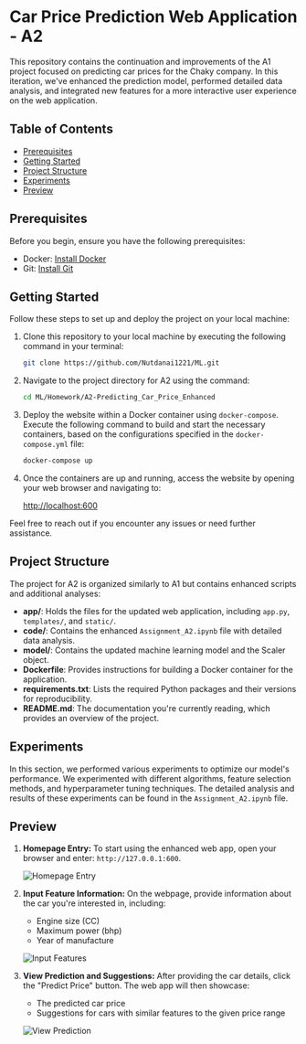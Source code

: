 
# Car Price Prediction Web Application - A2

This repository contains the continuation and improvements of the A1 project focused on predicting car prices for the Chaky company. In this iteration, we've enhanced the prediction model, performed detailed data analysis, and integrated new features for a more interactive user experience on the web application.

## Table of Contents

- [Prerequisites](#prerequisites)
- [Getting Started](#getting-started)
- [Project Structure](#project-structure)
- [Experiments](#experiments)
- [Preview](#preview)

## Prerequisites

Before you begin, ensure you have the following prerequisites:

- Docker: [Install Docker](https://docs.docker.com/get-docker/)
- Git: [Install Git](https://git-scm.com/book/en/v2/Getting-Started-Installing-Git)

## Getting Started

Follow these steps to set up and deploy the project on your local machine:

1. Clone this repository to your local machine by executing the following command in your terminal:

    ```bash
    git clone https://github.com/Nutdanai1221/ML.git
    ```

2. Navigate to the project directory for A2 using the command:

    ```bash
    cd ML/Homework/A2-Predicting_Car_Price_Enhanced
    ```

3. Deploy the website within a Docker container using `docker-compose`. Execute the following command to build and start the necessary containers, based on the configurations specified in the `docker-compose.yml` file:

    ```bash
    docker-compose up
    ```

4. Once the containers are up and running, access the website by opening your web browser and navigating to:

    [http://localhost:600](http://localhost:600)

Feel free to reach out if you encounter any issues or need further assistance.

## Project Structure

The project for A2 is organized similarly to A1 but contains enhanced scripts and additional analyses:

- **app/**: Holds the files for the updated web application, including `app.py`, `templates/`, and `static/`.
- **code/**: Contains the enhanced `Assignment_A2.ipynb` file with detailed data analysis.
- **model/**: Contains the updated machine learning model and the Scaler object.
- **Dockerfile**: Provides instructions for building a Docker container for the application.
- **requirements.txt**: Lists the required Python packages and their versions for reproducibility.
- **README.md**: The documentation you're currently reading, which provides an overview of the project.

## Experiments

In this section, we performed various experiments to optimize our model's performance. We experimented with different algorithms, feature selection methods, and hyperparameter tuning techniques. The detailed analysis and results of these experiments can be found in the `Assignment_A2.ipynb` file.

## Preview

1. **Homepage Entry:**
   To start using the enhanced web app, open your browser and enter: `http://127.0.0.1:600`.
   
   ![Homepage Entry](https://github.com/Nutdanai1221/ML/blob/main/Homework/A2-Predicting_Car_Price_Enhanced/figure/homepage.png)

2. **Input Feature Information:**
   On the webpage, provide information about the car you're interested in, including:
   - Engine size (CC)
   - Maximum power (bhp)
   - Year of manufacture
   
   ![Input Features](https://github.com/Nutdanai1221/ML/blob/main/Homework/A2-Predicting_Car_Price_Enhanced/figure/fill.png)

3. **View Prediction and Suggestions:**
   After providing the car details, click the "Predict Price" button. The web app will then showcase:
   - The predicted car price
   - Suggestions for cars with similar features to the given price range
   
   ![View Prediction](https://github.com/Nutdanai1221/ML/blob/main/Homework/A2-Predicting_Car_Price_Enhanced/figure/result.png)
